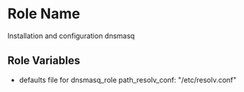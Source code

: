 Role Name
=========

Installation and configuration dnsmasq

Role Variables
--------------

- defaults file for dnsmasq_role
path_resolv_conf: "/etc/resolv.conf"